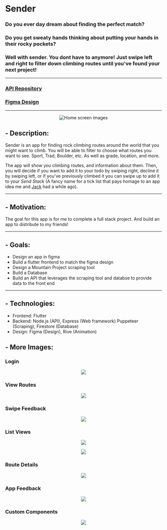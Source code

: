 # Sender
### Do you ever day dream about finding the perfect match?
### Do you get sweaty hands thinking about putting your hands in their rocky pockets?
### Well with sender. You dont have to anymore! Just swipe left and right to filter down climbing routes until you've found your next project!
---
### [API Repository](https://github.com/micahmeadows/sender-api)
### [Figma Design](https://www.figma.com/file/7Z9lCK1SgUi1mQmRCTCgEa/Sender?node-id=0%3A1)
---

<p align="center">
  <img src="./readme_images/new/1.png" alt="Home screen images"/>
</p>

## - Description:
Sender is an app for finding rock climbing routes around the world that you might want to climb. You will be able to filter to choose what routes you want to see. Sport, Trad, Boulder, etc. As well as grade, location, and more.

The app will show you climbing routes, and information about them. Then, you will decide if you want to add it to your todo by swiping right, decline it by swiping left, or if you've previously climbed it you can swipe up to add it to your *Send Stack* (A fancy name for a tick list that pays homage to an app idea me and [Jack](https://github.com/johnwhh) had a while ago).



--- 

## - Motivation:
The goal for this app is for me to complete a full stack project. And build an app to distribute to my friends!

--- 
## - Goals:
- Design an app in figma
- Build a flutter frontend to match the figma design
- Design a Mountain Project scraping tool
- Build a Database
- Build an API that leverages the scraping tool and databse to provide data to the front end

--- 

## - Technologies:
- Frontend: Flutter
- Backend: Node.js (API), Express (Web framework) Puppeteer (Scraping), Firestore (Database)
- Design: Figma (Design), Rive (Animation)

## - More Images:
### Login
<p align="center">
  <img src="./readme_images/new/6.png"/>
</p>

### View Routes
<p align="center">
  <img src="./readme_images/new/3.png"/>
</p>

### Swipe Feedback
<p align="center">
  <img src="./readme_images/new/2.png"/>
</p>

### List Views
<p align="center">
  <img src="./readme_images/new/4.png"/>
</p>
<p align="center">
  <img src="./readme_images/new/8.png"/>
</p>

### Route Details
<p align="center">
  <img src="./readme_images/new/7.png"/>
</p>

### App Feedback
<p align="center">
  <img src="./readme_images/new/5.png"/>
</p>

### Custom Components
<p align="center">
  <img src="./readme_images/new/9.png"/>
</p>


